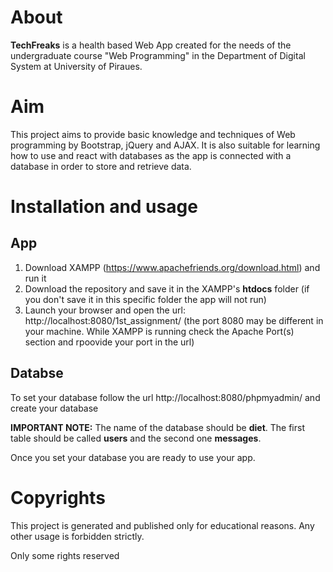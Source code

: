 # About

**TechFreaks** is a health based Web App created for the needs of the undergraduate course "Web Programming" in the Department of Digital System at University of Piraues.

# Aim

This project aims to provide basic knowledge and techniques of Web programming by Bootstrap, jQuery and AJAX.
It is also suitable for learning how to use and react with databases as the app is connected with a database in order to store and retrieve data.

# Installation and usage

## App
1. Download XAMPP (https://www.apachefriends.org/download.html) and run it 
2. Download the repository and save it in the XAMPP's **htdocs** folder (if you don't save it in this specific folder the app will not run)
3. Launch your browser and open the url: http://localhost:8080/1st_assignment/ (the port 8080 may be different in your machine. While XAMPP is running check the Apache Port(s) section and rpoovide your port in the url)

## Databse

To set your database follow the url http://localhost:8080/phpmyadmin/ and create your database

**IMPORTANT NOTE:** The name of the database should be **diet**. The first table should be called  **users** and the second one **messages**.

Once you set your database you are ready to use your app.

# Copyrights 

This project is generated and published only for educational reasons.
Any other usage is forbidden strictly.

Only some rights reserved
